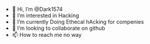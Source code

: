 - 👋 Hi, I’m @Dark1574
- 👀 I’m interested in Hacking
- 🌱 I’m currently Doing Ethecal hAcking for compenies
- 💞️ I’m looking to collaborate on github
- 📫 How to reach me no way

<!---
Dark1574/Dark1574 is a ✨ special ✨ repository because its `README.md` (this file) appears on your GitHub profile.
You can click the Preview link to take a look at your changes.
--->
